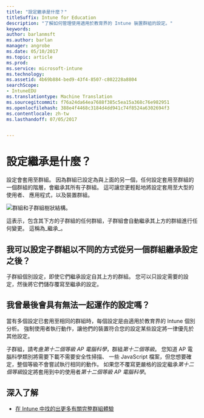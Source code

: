 ```yaml
---
title: "設定繼承是什麼？"
titleSuffix: Intune for Education
description: "了解如何管理使用適用於教育界的 Intune 裝置群組的設定。"
keywords: 
author: barlanmsft
ms.author: barlan
manager: angrobe
ms.date: 05/10/2017
ms.topic: article
ms.prod: 
ms.service: microsoft-intune
ms.technology: 
ms.assetid: 4b69b884-bed9-43f4-8507-c802228a8804
searchScope:
- IntuneEDU
ms.translationtype: Machine Translation
ms.sourcegitcommit: f76a24da64ea7688f385c5ea15a368c76e982951
ms.openlocfilehash: 388e4f4468c3184d4dd941c74f8524a6302694f3
ms.contentlocale: zh-tw
ms.lasthandoff: 07/05/2017


---
```


# <a name="what-is-settings-inheritance"></a>設定繼承是什麼？

設定會套用至群組。 因為群組已設定為與上面的另一個，任何設定套用至群組的一個群組的階層，會繼承其所有子群組。 這可讓您更輕鬆地將設定套用至大型的使用者、 應用程式，以及裝置群組。

  ![群組和子群組樹狀結構。](./media/groups-002-inheritance.png)

這表示，包含其下方的子群組的任何群組，子群組會自動繼承其上方的群組進行任何變更。 這稱為_繼承_。

## <a name="can-i-configure-subgroups-differently-after-inheriting-settings-from-another-group"></a>我可以設定子群組以不同的方式從另一個群組繼承設定之後？

子群組個別設定，即使它們繼承設定自其上方的群組。 您可以只設定需要的設定，然後將它們儲存覆寫至繼承的設定。

## <a name="can-i-ever-end-up-with-settings-that-do-not-work-together"></a>我曾最後會具有無法一起運作的設定嗎？

當有多個設定已套用至相同的群組時，每個設定是由適用於教育界的 Intune 個別分析。 強制使用者執行動作，讓他們的裝置符合您的設定某些設定將一律優先於其他設定。

子群組，請考慮*第十二個等級 AP 電腦科學*，群組*第十二個等級*。 您知道 AP 電腦科學類別將需要下載不需要安全性掃描、 一些 JavaScript 檔案，但您想要確定，整個等級不會嘗試執行相同的動作。 如果您不覆寫更嚴格的設定繼承*第十二個等級*設定將套用到中的使用者*第十二個等級 AP 電腦科學*。

## <a name="find-out-more"></a>深入了解

  - [在 Intune 中找的出更多有關完整群組體驗](https://docs.microsoft.com/intune/deploy-use/use-groups-to-manage-users-and-devices-with-microsoft-intune)

